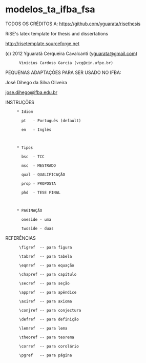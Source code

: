 # modelos_ta_ifba_fsa


 TODOS OS CRÉDITOS A: https://github.com/yguarata/risethesis



 RiSE's latex template for thesis and dissertations

 http://risetemplate.sourceforge.net



 (c) 2012 Yguaratã Cerqueira Cavalcanti (yguarata@gmail.com)

          Vinicius Cardoso Garcia (vcg@cin.ufpe.br)





PEQUENAS ADAPTAÇÕES PARA SER USADO NO IFBA:

José Dihego da Silva Oliveira

jose.dihego@ifba.edu.br




 INSTRUÇÕES



         * Idiom

           pt   - Português (default)

           en   - Inglês



         * Tipos

           bsc  - TCC

           msc  - MESTRADO

           qual - QUALIFICAÇÃO

           prop - PROPOSTA

           phd  - TESE FINAL



         * PAGINAÇÃO

           oneside - uma

           twoside - duas



 REFERÊNCIAS

          \figref  -- para figura

          \tabref  -- para tabela

          \eqnref  -- para equação

          \chapref -- para capítulo

          \secref  -- para seção

          \appref  -- para apêndice

          \axiref  -- para axioma

          \conjref -- para conjectura

          \defref  -- para definição

          \lemref  -- para lema

          \theoref -- para teorema

          \corref  -- para corolário

          \pgref   -- para página



        
